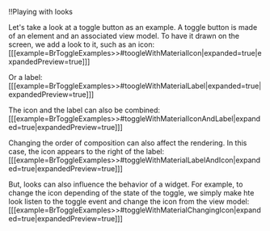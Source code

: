 !!Playing with looks 

Let's take a look at a toggle button as an example. A toggle button is made of an element and an associated view model. To have it drawn on the screen, we add a look to it, such as an icon:
[[[example=BrToggleExamples>>#toogleWithMaterialIcon|expanded=true|expandedPreview=true]]]

Or a label:
[[[example=BrToggleExamples>>#toogleWithMaterialLabel|expanded=true|expandedPreview=true]]]

The icon and the label can also be combined:
[[[example=BrToggleExamples>>#toggleWithMaterialIconAndLabel|expanded=true|expandedPreview=true]]]

Changing the order of composition can also affect the rendering. In this case, the icon appears to the right of the label:
[[[example=BrToggleExamples>>#toggleWithMaterialLabelAndIcon|expanded=true|expandedPreview=true]]]

But, looks can also influence the behavior of a widget. For example, to change the icon depending of the state of the toggle, we simply make hte look listen to the toggle event and change the icon from the view model:
[[[example=BrToggleExamples>>#toggleWithMaterialChangingIcon|expanded=true|expandedPreview=true]]]
